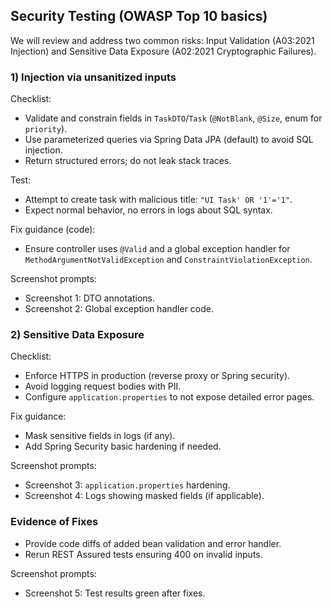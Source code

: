 ## Security Testing (OWASP Top 10 basics)

We will review and address two common risks: Input Validation (A03:2021 Injection) and Sensitive Data Exposure (A02:2021 Cryptographic Failures).

### 1) Injection via unsanitized inputs
Checklist:
- Validate and constrain fields in `TaskDTO`/`Task` (`@NotBlank`, `@Size`, enum for `priority`).
- Use parameterized queries via Spring Data JPA (default) to avoid SQL injection.
- Return structured errors; do not leak stack traces.

Test:
- Attempt to create task with malicious title: `"UI Task' OR '1'='1"`.
- Expect normal behavior, no errors in logs about SQL syntax.

Fix guidance (code):
- Ensure controller uses `@Valid` and a global exception handler for `MethodArgumentNotValidException` and `ConstraintViolationException`.

Screenshot prompts:
- Screenshot 1: DTO annotations.
- Screenshot 2: Global exception handler code.

### 2) Sensitive Data Exposure
Checklist:
- Enforce HTTPS in production (reverse proxy or Spring security).
- Avoid logging request bodies with PII.
- Configure `application.properties` to not expose detailed error pages.

Fix guidance:
- Mask sensitive fields in logs (if any).
- Add Spring Security basic hardening if needed.

Screenshot prompts:
- Screenshot 3: `application.properties` hardening.
- Screenshot 4: Logs showing masked fields (if applicable).

### Evidence of Fixes
- Provide code diffs of added bean validation and error handler.
- Rerun REST Assured tests ensuring 400 on invalid inputs.

Screenshot prompts:
- Screenshot 5: Test results green after fixes.


